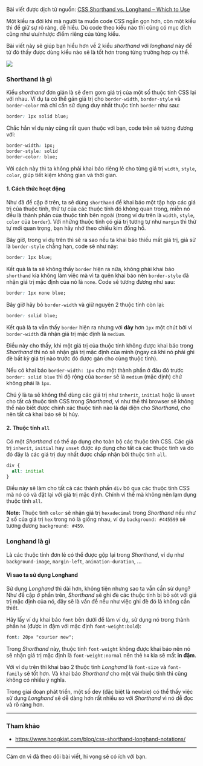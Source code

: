 Bài viết được dịch từ nguồn: [CSS Shorthand vs. Longhand – Which to Use](https://www.hongkiat.com/blog/css-shorthand-longhand-notations/)

Một kiểu ra đời khi mà người ta muốn code CSS ngắn gọn hơn, còn một kiểu thì để giữ sự rõ ràng, dễ hiểu. Dù code theo kiểu nào thì cũng có mục đích cũng như ưu/nhược điểm riêng của từng kiểu.

Bài viết này sẽ giúp bạn hiểu hơn về 2 kiểu *shorthand* với *longhand* này để từ đó thấy được dùng kiểu nào sẽ là tốt hơn trong từng trường hợp cụ thể.

![](https://images.viblo.asia/63cd8b28-0741-491d-b2df-401db0823f76.jpg)

### Shorthand là gì

Kiểu *shorthand* đơn giản là sẽ đem gom giá trị của một số thuộc tính CSS lại với nhau. Ví dụ ta có thể gán giá trị cho `border-width`, `border-style` và  `border-color` mà chỉ cần sử dụng duy nhất thuộc tính `border` như sau:

```css
border: 1px solid blue;
```

Chắc hẳn ví dụ này cũng rất quen thuộc với bạn, code trên sẽ tương đương với:

```css
border-width: 1px;
border-style: solid
border-color: blue;
```
Với cách này thì ta không phải khai báo riêng lẻ cho từng giá trị `width`, `style`, `color`, giúp tiết kiệm không gian và thời gian.

#### 1. Cách thức hoạt động

Như đã đề cập ở trên, ta sẽ dùng `shorthand` để khai báo một tập hợp các giá trị của thuộc tính, thứ tự của các thuộc tính đó không quan trong, miễn nó đều là thành phần của thuộc tính bên ngoài (trong ví dụ trên là `width`, `style`, `color` của `border`). Với những thuộc tính có giá trị tương tự như `margin` thì thứ tự mới quan trọng, bạn hãy nhớ theo chiều kim đồng hồ.

Bây giờ, trong ví dụ trên thì sẽ ra sao nếu ta khai báo thiếu mất giá trị, giả sử là `border-style` chẳng hạn, code sẽ như này:

```css
border: 1px blue;
```

Kết quả là ta sẽ không thấy `border` hiện ra nữa, không phải khai báo `shorthand` kia không làm việc mà vì ta quên khai báo nên `border-style` đã nhận giá trị mặc định của nó là `none`. Code sẽ tương đương như sau:

```css
border: 1px none blue;
```

Bây giờ hãy bỏ `border-width` và giữ nguyên 2 thuộc tính còn lại:

```css
border: solid blue;
```

Kết quả là ta vẫn thấy `border` hiện ra nhưng với **dày** hơn `1px` một chút bởi vì `border-width` đã nhận giá trị mặc định là `medium`.

Điều này cho thấy, khi một giá trị của thuộc tính không được khai báo trong *Shorthand* thì nó sẽ nhận giá trị mặc định của mình (ngay cả khi nó phải ghi đè bất kỳ giá trị nào trước đó được gán cho cùng thuộc tính).

Nếu có khai báo `border-width: 1px` cho một thành phần ở đâu đó trước `border: solid blue` thì độ rộng của `border` sẽ là `medium` (mặc định) chứ không phải là `1px`.

Chú ý là ta sẽ không thể dùng các giá trị như `inherit`, `initial` hoặc là `unset` cho tất cả thuộc tính CSS trong *Shorthand*, vì như thế thì browser sẽ không thể nào biết được chính xác thuộc tính nào là đại diện cho *Shorthand*, cho nên tất cả khai báo sẽ bị hủy.

#### 2. Thuộc tính `all`

Có một *Shorthand* có thể áp dụng cho toàn bộ các thuộc tính CSS.  Các giá trị `inherit`, `initial` hay `unset` được áp dụng cho tất cả các thuộc tính và do đó đây là các giá trị duy nhất được chấp nhận bởi thuộc tính `all`.

```css
div {
  all: initial
}
```

Điều này sẽ làm cho tất cả các thành phần `div` bỏ qua các thuộc tính CSS mà nó có và đặt lại với giá trị mặc định. Chính vì thế mà không nên lạm dụng thuộc tính `all`.

**Note:** Thuộc tính `color` sẽ nhận giá trị `hexadecimal` trong *Shorthand* nếu như 2 số của giá trị `hex` trong nó là giống nhau, ví dụ `background: #445599` sẽ tương đương `background: #459`.

### Longhand là gì

Là các thuộc tính đơn lẻ có thể được gộp lại trong *Shorthand*, ví dụ như `background-image`, `margin-left`, `animation-duration`, ...

#### Vì sao ta sử dụng Longhand

Sử dụng *Longhand* thì dài hơn, không tiện nhưng sao ta vẫn cần sử dụng? Như đề cập ở phần trên, *Shorthand* sẽ ghi đè các thuộc tính bị bỏ sót với giá trị mặc định của nó, đây sẽ là vấn đề nếu như việc ghi đè đó là không cần thiết.

Hãy lấy ví dụ khai báo `font` bên dưới để làm ví dụ, sử dụng nó trong thành phần `h4` (được in đậm với mặc định `font-weight:bold`):

```css
font: 20px "courier new";
```

Trong *Shorthand* này, thuộc tính `font-weight` không được khai báo nên nó sẽ nhận giá trị mặc định là `font-weight:normal` nên thẻ `h4` kia sẽ mất **in đậm**.

Với ví dụ trên thì khai báo 2 thuộc tính *Longhand* là `font-size` và `font-family` sẽ tốt hơn. Và khai báo *Shorthand* cho một vài thuộc tính thì cũng không có nhiều ý nghĩa.

Trong giai đoạn phát triển, một số dev (đặc biệt là newbie) có thể thấy việc sử dụng *Longhand* sẽ dễ dàng hơn rất nhiều so với *Shorthand* vì nó dễ đọc và rõ ràng hơn.

***
### Tham khảo
- https://www.hongkiat.com/blog/css-shorthand-longhand-notations/


***
Cám ơn vì đã theo dõi bài viết, hi vọng sẽ có ích với bạn.